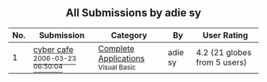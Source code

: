 ﻿<div align="center">

## All Submissions by adie sy

</div>

No.  | Submission | Category | By   | User Rating
---- | ---------- | -------- | ---- | -----------
1 | [cyber cafe<br /><sup>2006-03-23 06:50:04</sup>](https://github.com/Planet-Source-Code/adie-sy-cyber-cafe__1-64758) | [Complete Applications<br /><sup>Visual Basic</sup>](../ByCategory/complete-applications__1-27.md) | adie sy | 4.2 (21 globes from 5 users)
